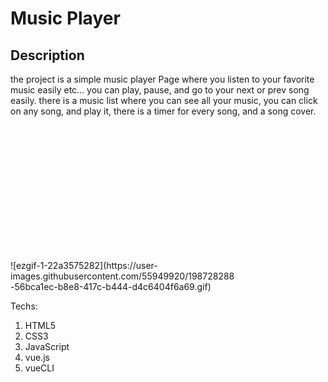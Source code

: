 # Music Player

## Description
the project is a simple music player Page where you listen to your favorite music easily etc... you can play, pause, and go to your next or prev song easily.
there is a music list where you can see all your music, you can click on any song, and play it, there is a timer for every song, and a song cover.


<div style="width:360px;max-width:100%;"><div style="height:0;padding-bottom:56.11%;position:relative;"></div><p>
  ![ezgif-1-22a3575282](https://user-images.githubusercontent.com/55949920/198728288-56bca1ec-b8e8-417c-b444-d4c6404f6a69.gif)</p></div>

Techs:
1. HTML5
2. CSS3
3. JavaScript
4. vue.js
5. vueCLI
